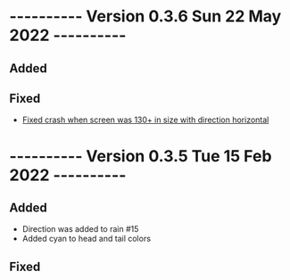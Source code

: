 # ---------- Version 0.3.6 Sun 22 May 2022 ----------

## Added

## Fixed

- [Fixed crash when screen was 130+ in size with direction horizontal](#19)


# ---------- Version 0.3.5 Tue 15 Feb 2022 ----------

## Added

- Direction was added to rain #15
- Added cyan to head and tail colors


## Fixed
